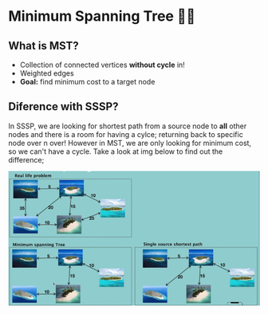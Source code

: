 # Minimum Spanning Tree 🌳🌲

## What is MST?

- Collection of connected vertices **without cycle** in!
- Weighted edges
- **Goal:** find minimum cost to a target node

## Diference with SSSP?
In SSSP, we are looking for shortest path from a source node to **all** other nodes and there is a room for having a cylce; returning back to specific node over n over! However in MST, we are only looking for minimum cost, so we can't have a cycle. Take a look at img below to find out the difference;

<img src="./img/MST.png">
